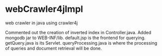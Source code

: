 # webCrawler4jImpl
web crawler in java using crawler4j

Commented out the creation of inverted index in Controller.java.
Added mongodb jar to WEB-INF/lib.
default.jsp is the frontend for querying.
getQuery.java is its Servlet.
queryProcessing.java is where the processing of queries and document retrieval will be done.
